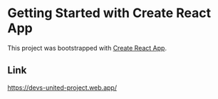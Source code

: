 # Getting Started with Create React App

This project was bootstrapped with [Create React App](https://github.com/facebook/create-react-app).

## Link

https://devs-united-project.web.app/
